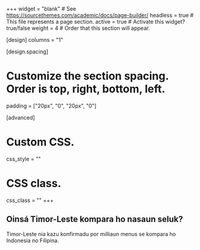 +++
widget = "blank"  # See https://sourcethemes.com/academic/docs/page-builder/
headless = true  # This file represents a page section.
active = true  # Activate this widget? true/false
weight = 4  # Order that this section will appear.

[design]
  columns = "1"

[design.spacing]
  # Customize the section spacing. Order is top, right, bottom, left.
  padding = ["20px", "0", "20px", "0"]

[advanced]
 # Custom CSS. 
 css_style = ""
 
 # CSS class.
 css_class = ""
+++

## Oinsá Timor-Leste kompara ho nasaun seluk?

Timor-Leste nia kazu konfirmadu por milliaun menus se kompara ho Indonesia no Filipina.

<script type="text/javascript">
  google.charts.load('current', {
    'packages':['geochart'],
    // Note: you will need to get a mapsApiKey for your project.
    // See: https://developers.google.com/chart/interactive/docs/basic_load_libs#load-settings
    'mapsApiKey': 'AIzaSyD-9tSrke72PouQMnMX-a7eZSW0jkFMBWY'
  });
  google.charts.setOnLoadCallback(drawRegionsMap);

  function drawRegionsMap() {
    var data = google.visualization.arrayToDataTable([
        ['Country', 'Kazu konfirmadu por milliaun'],
        ["Cambodia", 7.297099803570447],
        ["Indonesia", 33.25489757244768],
        ["Laos", 2.61148426319583],
        ["Malaysia", 179.81833898648824],
        ["Myanmar", 2.6833404294822363],
        ["Philippines", 70.97027739778265],
        ["Thailand", 42.09170381113874],
        ["TL", 18.203303596214322],
        ["Vietnam", 2.7738229967863823],
    ]);

    var options = {
        region: '035',
        chartArea: {width: '95%', height: '80%', top: 5},
        colorAxis: {colors: ['red']}
    };

    var chart = new google.visualization.GeoChart(document.getElementById('compare-map'));

    chart.draw(data, options);
  }
</script>

<div id="compare-map"></div>

<style>
#compare-map {
    max-width: 800px;
}
</style>
